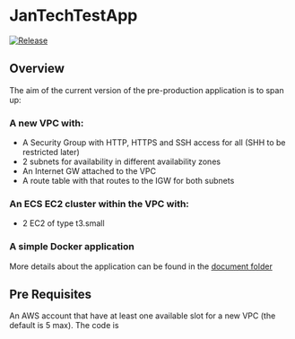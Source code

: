 # JanTechTestApp

[![Release]][release]

[release]:https://github.com/jnorback/JanTechTestApp/releases/latest



## Overview

The aim of the current version of the pre-production application is to span up:
### A new VPC with:
* A Security Group with HTTP, HTTPS and SSH access for all (SHH to be restricted later)
* 2 subnets for availability in different availability zones
* An Internet GW attached to the VPC
* A route table with that routes to the IGW for both subnets
### An ECS EC2 cluster within the VPC with:
* 2 EC2 of type t3.small
### A simple Docker application

More details about the application can be found in the [document folder](doc/readme.md)

## Pre Requisites

An AWS account that have at least one available slot for a new VPC (the default is 5 max).
The code is 



